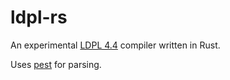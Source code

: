 # ldpl-rs

An experimental [LDPL 4.4][ldpl] compiler written in Rust.

Uses [pest] for parsing.

[ldpl]: https://www.ldpl-lang.org/
[pest]: https://pest.rs/
